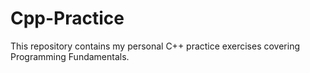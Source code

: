 # Cpp-Practice
This repository contains my personal C++ practice exercises covering Programming Fundamentals.
